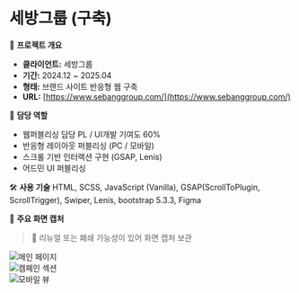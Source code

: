 # 세방그룹 (구축)

📌 **프로젝트 개요**
- **클라이언트:** 세방그룹
- **기간:** 2024.12 ~ 2025.04
- **형태:** 브랜드 사이트 반응형 웹 구축
- **URL:** [https://www.sebanggroup.com/](https://www.sebanggroup.com/)

🧩 **담당 역할**
- 웹퍼블리싱 담당 PL / UI개발 기여도 60%
- 반응형 레이아웃 퍼블리싱 (PC / 모바일)
- 스크롤 기반 인터랙션 구현 (GSAP, Lenis)
- 어드민 UI 퍼블리싱

🛠️ **사용 기술**
HTML, SCSS, JavaScript (Vanilla), GSAP(ScrollToPlugin, ScrollTrigger), Swiper, Lenis, bootstrap 5.3.3, Figma

📸 **주요 화면 캡처**
> 📌 리뉴얼 또는 폐쇄 가능성이 있어 화면 캡처 보관

![메인 페이지](./screenshots/main.jpg)  
![캠페인 섹션](./screenshots/campaign.jpg)  
![모바일 뷰](./screenshots/mobile.jpg)
